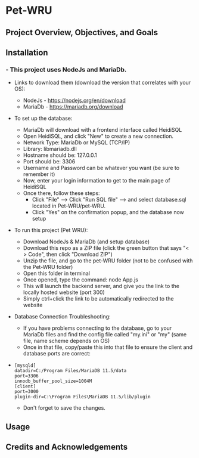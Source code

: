 # Pet-WRU

## Project Overview, Objectives, and Goals

## Installation
### - This project uses NodeJs and MariaDb.
- Links to download them (download the version that correlates with your OS):
  - NodeJs - https://nodejs.org/en/download
  - MariaDb - https://mariadb.org/download

- To set up the database:
  - MariaDb will download with a frontend interface called HeidiSQL
  - Open HeidiSQL, and click "New" to create a new connection.
  - Network Type: MariaDb or MySQL (TCP/IP)
  - Library: libmariadb.dll
  - Hostname should be: 127.0.0.1
  - Port should be: 3306
  - Username and Password can be whatever you want (be sure to remember it)
  - Now, enter your login information to get to the main page of HeidiSQL
  - Once there, follow these steps:
    - Click "File" --> Click "Run SQL file" --> and select database.sql located in Pet-WRU/pet-WRU.
    - Click "Yes" on the confirmation popup, and the database now setup

- To run this project (Pet WRU):
  - Download NodeJs & MariaDb (and setup database)
  - Download this repo as a ZIP file (click the green button that says "< > Code", then click "Download ZIP")
  - Unzip the file, and go to the pet-WRU folder (not to be confused with the Pet-WRU folder)
  - Open this folder in terminal
  - Once opened, type the command: node App.js
  - This will launch the backend server, and give you the link to the locally hosted website (port 300)
  - Simply ctrl+click the link to be automatically redirected to the website

- Database Connection Troubleshooting:
  - If you have problems connecting to the database, go to your MariaDb files and find the config file called "my.ini" or "my" (same file, name scheme depends on OS)
  - Once in that file, copy/paste this into that file to ensure the client and database ports are correct:
-     [mysqld]
      datadir=C:/Program Files/MariaDB 11.5/data
      port=3306
      innodb_buffer_pool_size=1004M
      [client]
      port=3000
      plugin-dir=C:\Program Files\MariaDB 11.5/lib/plugin
  - Don't forget to save the changes.  

## Usage

  
## Credits and Acknowledgements

